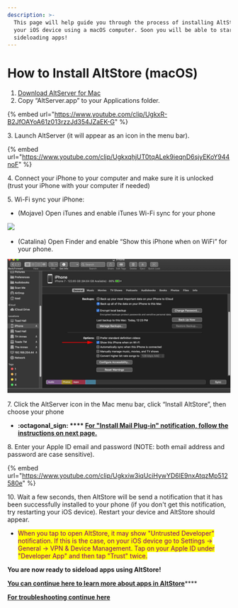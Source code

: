 ```yaml
---
description: >-
  This page will help guide you through the process of installing AltStore onto
  your iOS device using a macOS computer. Soon you will be able to start
  sideloading apps!
---
```


# How to Install AltStore (macOS)

1. [Download AltServer for Mac](https://cdn.altstore.io/file/altstore/altserver.zip)&#x20;
2. Copy “AltServer.app” to your Applications folder.

{% embed url="https://www.youtube.com/clip/UgkxR-B2JfOAYoA61z013rzzJd354JZaEK-G" %}

3\. Launch AltServer (it will appear as an icon in the menu bar).

{% embed url="https://www.youtube.com/clip/UgkxqhjUT0tqALek9ieqnD6sjyEKoY944noF" %}

4\. Connect your iPhone to your computer and make sure it is unlocked (trust your iPhone with your computer if needed)

5\. Wi-Fi sync your iPhone:

* (Mojave) Open iTunes and enable iTunes Wi-Fi sync for your phone

![](../.gitbook/assets/002\_sync-iphone-over-wifi-1999751-0242f5c1b2814ecaac3b49815c365c59.webp)

* (Catalina) Open Finder and enable “Show this iPhone when on WiFi” for your phone.

![](../.gitbook/assets/878b40c6-6ef3-4f18-858e-7fa266818163.jpeg)

7\. Click the AltServer icon in the Mac menu bar, click “Install AltStore”, then choose your phone

* ****:octagonal\_sign: **** [**For "Install Mail Plug-in" notification, follow the instructions on next page.**](enable-mail-plug-in.md)****

8\. Enter your Apple ID email and password (NOTE: both email address and password are case sensitive).

{% embed url="https://www.youtube.com/clip/Ugkxiw3iqUciHywYD6lE9nxAtqzMp512580e" %}

10\. Wait a few seconds, then AltStore will be send a notification that it has been successfully installed to your phone (if you don't get this notification, try restarting your iOS device). Restart your device and AltStore should appear.&#x20;

* <mark style="color:purple;">When you tap to open AltStore, it may show "Untrusted Developer" notification. If this is the case, on your iOS device go to Settings -> General -> VPN & Device Management. Tap on your Apple ID under "Developer App" and then tap "Trust" twice.</mark>&#x20;

**You are now ready to sideload apps using AltStore!**

[**You can continue here to learn more about apps in AltStore**](broken-reference)****

****[**For troubleshooting continue here**](troubleshooting-macos.md)****
